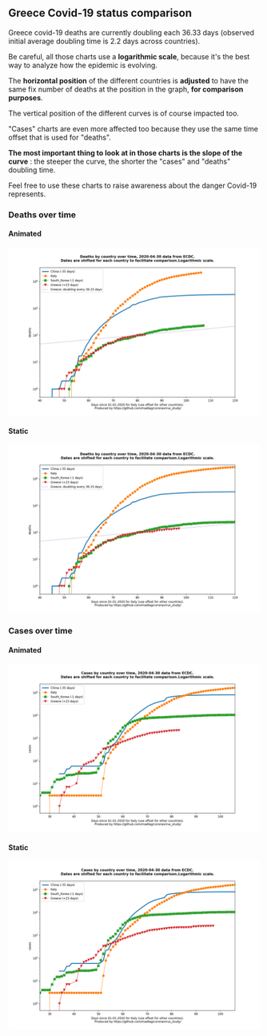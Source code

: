 ## Greece Covid-19 status comparison 

Greece covid-19 deaths are currently doubling each 36.33 days (observed initial average doubling time is 2.2 days across countries).



Be careful, all those charts use a **logarithmic scale**, because it's the best way to analyze how the epidemic is evolving.
 
The **horizontal position** of the different countries is **adjusted** to have the same fix number of deaths at the position in the graph, **for comparison purposes**.

The vertical position of the different curves is of course impacted too.

"Cases" charts are even more affected too because they use the same time offset that is used for "deaths".

**The most important thing to look at in those charts is the slope of the curve** : the steeper the curve, the shorter the "cases" and "deaths" doubling time.

Feel free to use these charts to raise awareness about the danger Covid-19 represents. 


 
### Deaths over time
 
#### Animated
![Greece covid-19 deaths animated chart](https://raw.githubusercontent.com/madlag/coronavirus_study/master/notebooks/graphs/2020-04-30/countries/Greece/2020-04-30_Greece_deaths.gif "Greece covid-19 deaths animated chart")   
 
#### Static
![Greece covid-19 deaths static chart](https://raw.githubusercontent.com/madlag/coronavirus_study/master/notebooks/graphs/2020-04-30/countries/Greece/2020-04-30_Greece_deaths.png "Greece covid-19 deaths static chart")   

 
### Cases over time
 
#### Animated
![Greece covid-19 cases animated chart](https://raw.githubusercontent.com/madlag/coronavirus_study/master/notebooks/graphs/2020-04-30/countries/Greece/2020-04-30_Greece_cases.gif "Greece covid-19 cases animated chart")   
 
#### Static
![Greece covid-19 cases static chart](https://raw.githubusercontent.com/madlag/coronavirus_study/master/notebooks/graphs/2020-04-30/countries/Greece/2020-04-30_Greece_cases.png "Greece covid-19 cases static chart")   

